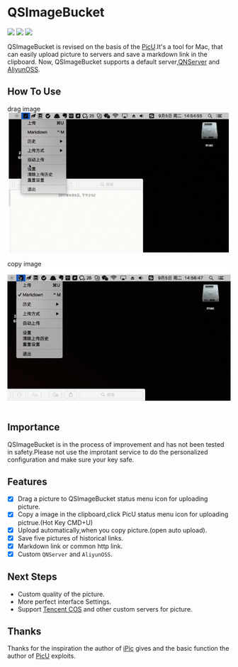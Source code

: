 
# QSImageBucket

<!-- <p align="center">

<img src="pic/2017022646287Icon_128x128@2x.png" alt="PicU" title="PicU" width="100" height="100"/>

</p> -->

<p> 

<img src="https://img.shields.io/badge/language-swift-red.svg" >
<img src="https://img.shields.io/badge/platform-mac%20os-lightgrey.svg" >
<a href="LICENSE"><img src="https://img.shields.io/badge/license-MIT-373737.svg" ></a>

</p>

QSImageBucket is revised on the basis of the [PicU](https://github.com/chenxtdo/UPImageMacApp).It's a tool for Mac, that can easily upload picture to servers and save a markdown link in the clipboard. Now, QSImageBucket supports a default server,[QNServer](https://www.qiniu.com/) and [AliyunOSS](https://www.aliyun.com/product/oss).  

## How To Use  

drag image  
![drag](/pic/drag-upload.gif)  

copy image  
![copy](/pic/copy-upload.gif)

## Importance  

QSImageBucket is in the process of improvement and has not been tested in safety.Please not use the improtant service to do the personalized configuration and make sure your key safe. 

## Features

- [x] Drag a picture to QSImageBucket status menu icon for uploading picture.
- [x] Copy a image in the clipboard,click PicU status menu icon for uploading pictrue.(Hot Key CMD+U)
- [x] Upload automatically,when you copy picture.(open auto upload).
- [x] Save five pictures of historical links.
- [x] Markdown link or common http link.
- [x] Custom `QNServer` and `AliyunOSS`.

## Next Steps

- Custom quality of the picture.
- More perfect interface Settings.
- Support [Tencent COS](https://cloud.tencent.com/product/cos) and other custom servers for picture.

## Thanks

Thanks for the inspiration the author of [iPic](https://itunes.apple.com/cn/app/id1101244278?ls=1&mt=12) gives and the basic function the author of [PicU](https://github.com/chenxtdo/UPImageMacApp) exploits.

